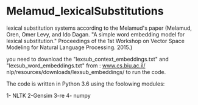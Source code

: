 # Melamud_lexicalSubstitutions
lexical substitution systems according to the Melamud's paper (Melamud, Oren, Omer Levy, and Ido Dagan. "A simple word embedding model for lexical substitution." Proceedings of the 1st Workshop on Vector Space Modeling for Natural Language Processing. 2015.)

you need to download the  "lexsub_context_embeddings.txt" and "lexsub_word_embeddings.txt" from : www.cs.biu.ac.il/
nlp/resources/downloads/lexsub_embeddings/  to run the code.

The code is written in Python 3.6 using the foolowing modules:

1- NLTK
2-Gensim
3-re
4- numpy

